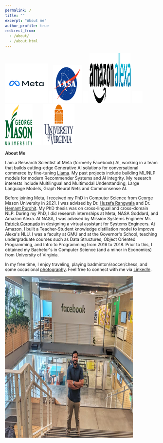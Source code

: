 ```yaml
---
permalink: /
title: ""
excerpt: "About me"
author_profile: true
redirect_from: 
  - /about/
  - /about.html
---
```


<img src='/images/meta_gif.gif' width="140" height="130">
<img src='/images/BLANK_ICON.png' width="10" height="40">
<img src='/images/nasa_logo.png' width="95" height="125">
<img src='/images/BLANK_ICON.png' width="17" height="40">
<img src='/images/alexa_icon2.png' width="135" height="165">
<img src='/images/BLANK_ICON.png' width="34" height="40">
<img src='/images/gmu_icon.png' width="90" height="135">
<img src='/images/BLANK_ICON.png' width="26" height="40"> 
<img src='/images/uva_logo.png' width="105" height="135">

**About Me**

I am a Research Scientist at Meta (formerly Facebook) AI, working in a team that builds cutting-edge Generative AI solutions for conversational commerce by fine-tuning [Llama](https://www.llama.com). My past projects include building ML/NLP models for modern Recommender Systems and AI integrity. My research interests include Multilingual and Multimodal Understanding, Large Language Models, Graph Neural Nets and Commonsense AI.

Before joining Meta, I received my PhD in Computer Science from George Mason University in 2021. I was advised by Dr. [Huzefa Rangwala](https://cs.gmu.edu/~hrangwal/) and Dr. [Hemant Purohit](https://mason.gmu.edu/~hpurohit/). My PhD thesis was on cross-lingual and cross-domain NLP. During my PhD, I did research internships at Meta, NASA Goddard, and Amazon Alexa. At NASA, I was advised by Mission Systems Engineer Mr. [Patrick Coronado](https://www.linkedin.com/in/patrick-coronado-0189931) in designing a virtual assistant for Systems Engineers. At Amazon, I built a Teacher-Student knowledge distillation model to improve Alexa's NLU. I was a faculty at GMU and at the Governor's School, teaching undergraduate courses such as Data Structures, Object Oriented Programming, and Intro to Programming from 2016 to 2018. Prior to this, I obtained my Bachelor's in Computer Science (and a minor in Economics) from University of Virginia. 

In my free time, I enjoy traveling, playing badminton/soccer/chess, and some occasional [photography](https://www.instagram.com/jikri_photography/). Feel free to connect with me via [LinkedIn](https://www.linkedin.com/in/jitinkrishnan).

<img src='/images/fb_jitin.jpg' width="420" height="530">
